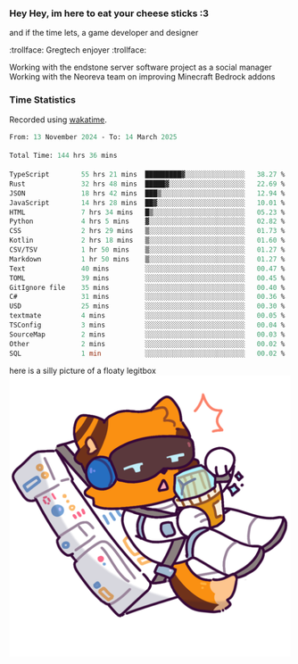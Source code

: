 ### Hey Hey, im here to eat your cheese sticks :3
and if the time lets, a game developer and designer

:trollface: Gregtech enjoyer :trollface:

Working with the endstone server software project as a social manager<br>
Working with the Neoreva team on improving Minecraft Bedrock addons

### Time Statistics
Recorded using [wakatime](https://wakatime.com).

<!--START_SECTION:waka-->

```ocaml
From: 13 November 2024 - To: 14 March 2025

Total Time: 144 hrs 36 mins

TypeScript        55 hrs 21 mins  █████████▓░░░░░░░░░░░░░░░   38.27 %
Rust              32 hrs 48 mins  █████▓░░░░░░░░░░░░░░░░░░░   22.69 %
JSON              18 hrs 42 mins  ███▒░░░░░░░░░░░░░░░░░░░░░   12.94 %
JavaScript        14 hrs 28 mins  ██▓░░░░░░░░░░░░░░░░░░░░░░   10.01 %
HTML              7 hrs 34 mins   █▒░░░░░░░░░░░░░░░░░░░░░░░   05.23 %
Python            4 hrs 5 mins    ▓░░░░░░░░░░░░░░░░░░░░░░░░   02.82 %
CSS               2 hrs 29 mins   ▒░░░░░░░░░░░░░░░░░░░░░░░░   01.73 %
Kotlin            2 hrs 18 mins   ▒░░░░░░░░░░░░░░░░░░░░░░░░   01.60 %
CSV/TSV           1 hr 50 mins    ▒░░░░░░░░░░░░░░░░░░░░░░░░   01.27 %
Markdown          1 hr 50 mins    ▒░░░░░░░░░░░░░░░░░░░░░░░░   01.27 %
Text              40 mins         ░░░░░░░░░░░░░░░░░░░░░░░░░   00.47 %
TOML              39 mins         ░░░░░░░░░░░░░░░░░░░░░░░░░   00.45 %
GitIgnore file    35 mins         ░░░░░░░░░░░░░░░░░░░░░░░░░   00.40 %
C#                31 mins         ░░░░░░░░░░░░░░░░░░░░░░░░░   00.36 %
USD               25 mins         ░░░░░░░░░░░░░░░░░░░░░░░░░   00.30 %
textmate          4 mins          ░░░░░░░░░░░░░░░░░░░░░░░░░   00.05 %
TSConfig          3 mins          ░░░░░░░░░░░░░░░░░░░░░░░░░   00.04 %
SourceMap         2 mins          ░░░░░░░░░░░░░░░░░░░░░░░░░   00.03 %
Other             2 mins          ░░░░░░░░░░░░░░░░░░░░░░░░░   00.02 %
SQL               1 min           ░░░░░░░░░░░░░░░░░░░░░░░░░   00.02 %
```

<!--END_SECTION:waka-->

here is a silly picture of a floaty legitbox
![Silly legitbox](goobernoback_lower.png)
